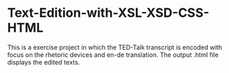 # Text-Edition-with-XSL-XSD-CSS-HTML
This is a exercise project in which the TED-Talk transcript is encoded with focus on the rhetoric devices and en-de translation. The output .html file displays the edited texts.
